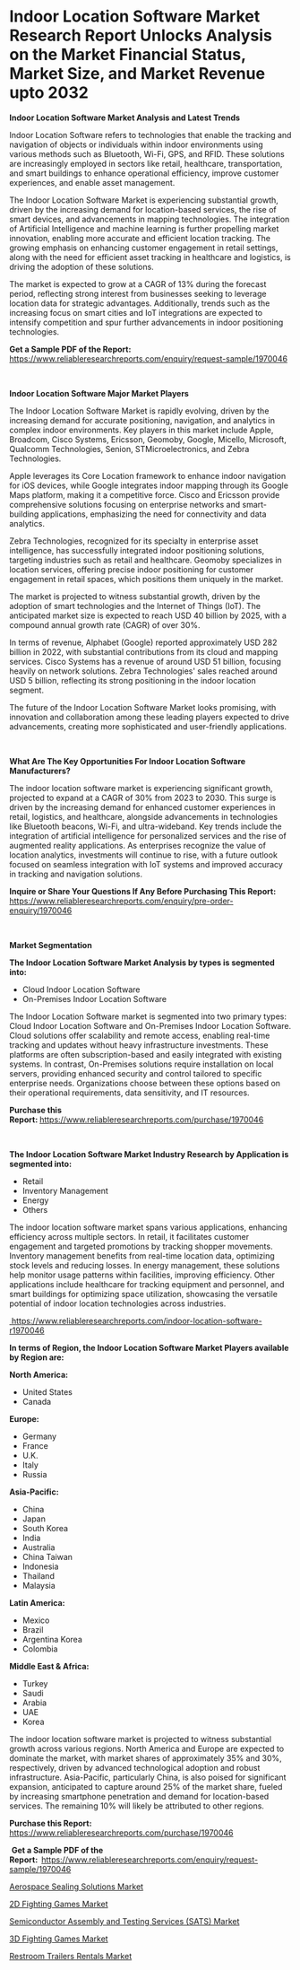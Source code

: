 <p><h1>Indoor Location Software Market Research Report Unlocks Analysis on the Market Financial Status, Market Size, and Market Revenue upto 2032</h1></p><p><strong>Indoor Location Software Market Analysis and Latest Trends</strong></p>
<p><p>Indoor Location Software refers to technologies that enable the tracking and navigation of objects or individuals within indoor environments using various methods such as Bluetooth, Wi-Fi, GPS, and RFID. These solutions are increasingly employed in sectors like retail, healthcare, transportation, and smart buildings to enhance operational efficiency, improve customer experiences, and enable asset management.</p><p>The Indoor Location Software Market is experiencing substantial growth, driven by the increasing demand for location-based services, the rise of smart devices, and advancements in mapping technologies. The integration of Artificial Intelligence and machine learning is further propelling market innovation, enabling more accurate and efficient location tracking. The growing emphasis on enhancing customer engagement in retail settings, along with the need for efficient asset tracking in healthcare and logistics, is driving the adoption of these solutions.</p><p>The market is expected to grow at a CAGR of 13% during the forecast period, reflecting strong interest from businesses seeking to leverage location data for strategic advantages. Additionally, trends such as the increasing focus on smart cities and IoT integrations are expected to intensify competition and spur further advancements in indoor positioning technologies.</p></p>
<p><strong>Get a Sample PDF of the Report:&nbsp;</strong> <a href="https://www.reliableresearchreports.com/enquiry/request-sample/1970046?utm_campaign=31&utm_medium=2&utm_source=Github&utm_content=ia&utm_term=09032025&utm_id=indoor-location-software">https://www.reliableresearchreports.com/enquiry/request-sample/1970046</a></p>
<p>&nbsp;</p>
<p><strong>Indoor Location Software Major Market Players</strong></p>
<p><p>The Indoor Location Software Market is rapidly evolving, driven by the increasing demand for accurate positioning, navigation, and analytics in complex indoor environments. Key players in this market include Apple, Broadcom, Cisco Systems, Ericsson, Geomoby, Google, Micello, Microsoft, Qualcomm Technologies, Senion, STMicroelectronics, and Zebra Technologies. </p><p>Apple leverages its Core Location framework to enhance indoor navigation for iOS devices, while Google integrates indoor mapping through its Google Maps platform, making it a competitive force. Cisco and Ericsson provide comprehensive solutions focusing on enterprise networks and smart-building applications, emphasizing the need for connectivity and data analytics.</p><p>Zebra Technologies, recognized for its specialty in enterprise asset intelligence, has successfully integrated indoor positioning solutions, targeting industries such as retail and healthcare. Geomoby specializes in location services, offering precise indoor positioning for customer engagement in retail spaces, which positions them uniquely in the market.</p><p>The market is projected to witness substantial growth, driven by the adoption of smart technologies and the Internet of Things (IoT). The anticipated market size is expected to reach USD 40 billion by 2025, with a compound annual growth rate (CAGR) of over 30%.</p><p>In terms of revenue, Alphabet (Google) reported approximately USD 282 billion in 2022, with substantial contributions from its cloud and mapping services. Cisco Systems has a revenue of around USD 51 billion, focusing heavily on network solutions. Zebra Technologies' sales reached around USD 5 billion, reflecting its strong positioning in the indoor location segment.</p><p>The future of the Indoor Location Software Market looks promising, with innovation and collaboration among these leading players expected to drive advancements, creating more sophisticated and user-friendly applications.</p></p>
<p>&nbsp;</p>
<p><strong>What Are The Key Opportunities For Indoor Location Software Manufacturers?</strong></p>
<p><p>The indoor location software market is experiencing significant growth, projected to expand at a CAGR of 30% from 2023 to 2030. This surge is driven by the increasing demand for enhanced customer experiences in retail, logistics, and healthcare, alongside advancements in technologies like Bluetooth beacons, Wi-Fi, and ultra-wideband. Key trends include the integration of artificial intelligence for personalized services and the rise of augmented reality applications. As enterprises recognize the value of location analytics, investments will continue to rise, with a future outlook focused on seamless integration with IoT systems and improved accuracy in tracking and navigation solutions.</p></p>
<p><strong>Inquire or Share Your Questions If Any Before Purchasing This Report:</strong> <a href="https://www.reliableresearchreports.com/enquiry/pre-order-enquiry/1970046?utm_campaign=31&utm_medium=2&utm_source=Github&utm_content=ia&utm_term=09032025&utm_id=indoor-location-software">https://www.reliableresearchreports.com/enquiry/pre-order-enquiry/1970046</a></p>
<p>&nbsp;</p>
<p><strong>Market Segmentation</strong></p>
<p><strong>The Indoor Location Software Market Analysis by types is segmented into:</strong></p>
<p><ul><li>Cloud Indoor Location Software</li><li>On-Premises Indoor Location Software</li></ul></p>
<p><p>The Indoor Location Software market is segmented into two primary types: Cloud Indoor Location Software and On-Premises Indoor Location Software. Cloud solutions offer scalability and remote access, enabling real-time tracking and updates without heavy infrastructure investments. These platforms are often subscription-based and easily integrated with existing systems. In contrast, On-Premises solutions require installation on local servers, providing enhanced security and control tailored to specific enterprise needs. Organizations choose between these options based on their operational requirements, data sensitivity, and IT resources.</p></p>
<p><strong>Purchase this Report:&nbsp;</strong><a href="https://www.reliableresearchreports.com/purchase/1970046?utm_campaign=31&utm_medium=2&utm_source=Github&utm_content=ia&utm_term=09032025&utm_id=indoor-location-software">https://www.reliableresearchreports.com/purchase/1970046</a></p>
<p>&nbsp;</p>
<p><strong>The Indoor Location Software Market Industry Research by Application is segmented into:</strong></p>
<p><ul><li>Retail</li><li>Inventory Management</li><li>Energy</li><li>Others</li></ul></p>
<p><p>The indoor location software market spans various applications, enhancing efficiency across multiple sectors. In retail, it facilitates customer engagement and targeted promotions by tracking shopper movements. Inventory management benefits from real-time location data, optimizing stock levels and reducing losses. In energy management, these solutions help monitor usage patterns within facilities, improving efficiency. Other applications include healthcare for tracking equipment and personnel, and smart buildings for optimizing space utilization, showcasing the versatile potential of indoor location technologies across industries.</p></p>
<p><a href="https://www.reliableresearchreports.com/indoor-location-software-r1970046?utm_campaign=31&utm_medium=2&utm_source=Github&utm_content=ia&utm_term=09032025&utm_id=indoor-location-software">&nbsp;https://www.reliableresearchreports.com/indoor-location-software-r1970046</a></p>
<p><strong>In terms of Region, the Indoor Location Software Market Players available by Region are:</strong></p>
<p>
    <p> <strong> North America: </strong>
        <ul>
            <li>United States</li>
            <li>Canada</li>
        </ul>
        </p> 
    <p> <strong> Europe: </strong>
        <ul>
            <li>Germany</li>
            <li>France</li>
            <li>U.K.</li>
            <li>Italy</li>
            <li>Russia</li>
        </ul>
        </p> 
    <p> <strong> Asia-Pacific: </strong>
        <ul>
            <li>China</li>
            <li>Japan</li>
            <li>South Korea</li>
            <li>India</li>
            <li>Australia</li>
            <li>China Taiwan</li>
            <li>Indonesia</li>
            <li>Thailand</li>
            <li>Malaysia</li>
        </ul>
        </p> 
    <p> <strong> Latin America: </strong>
        <ul>
            <li>Mexico</li>
            <li>Brazil</li>
            <li>Argentina Korea</li>
            <li>Colombia</li>
        </ul>
        </p> 
    <p> <strong> Middle East & Africa: </strong>
        <ul>
            <li>Turkey</li>
            <li>Saudi</li>
            <li>Arabia</li>
            <li>UAE</li>
            <li>Korea</li>
        </ul>
    </p>
    </p>
<p><p>The indoor location software market is projected to witness substantial growth across various regions. North America and Europe are expected to dominate the market, with market shares of approximately 35% and 30%, respectively, driven by advanced technological adoption and robust infrastructure. Asia-Pacific, particularly China, is also poised for significant expansion, anticipated to capture around 25% of the market share, fueled by increasing smartphone penetration and demand for location-based services. The remaining 10% will likely be attributed to other regions.</p></p>
<p><strong>Purchase this Report: </strong><a href="https://www.reliableresearchreports.com/purchase/1970046?utm_campaign=31&utm_medium=2&utm_source=Github&utm_content=ia&utm_term=09032025&utm_id=indoor-location-software">https://www.reliableresearchreports.com/purchase/1970046</a></p>
<p>&nbsp;<strong>Get a Sample PDF of the Report:&nbsp;&nbsp;</strong><a href="https://www.reliableresearchreports.com/enquiry/request-sample/1970046?utm_campaign=31&utm_medium=2&utm_source=Github&utm_content=ia&utm_term=09032025&utm_id=indoor-location-software">https://www.reliableresearchreports.com/enquiry/request-sample/1970046</a></p>
<p><strong></strong></p>
<p><p><a href="https://github.com/saeiddaemo/Market-Research-Report-List-1/blob/main/aerospace-sealing-solutions-market.md?utm_campaign=31&utm_medium=2&utm_source=Github&utm_content=ia&utm_term=09032025&utm_id=indoor-location-software">Aerospace Sealing Solutions Market</a></p><p><a href="https://github.com/boccalyver5k/Market-Research-Report-List-1/blob/main/2d-fighting-games-market.md?utm_campaign=31&utm_medium=2&utm_source=Github&utm_content=ia&utm_term=09032025&utm_id=indoor-location-software">2D Fighting Games Market</a></p><p><a href="https://github.com/hamremunazm4/Market-Research-Report-List-1/blob/main/semiconductor-assembly-and-testing-services-sats-market.md?utm_campaign=31&utm_medium=2&utm_source=Github&utm_content=ia&utm_term=09032025&utm_id=indoor-location-software">Semiconductor Assembly and Testing Services (SATS) Market</a></p><p><a href="https://github.com/plawragarile/Market-Research-Report-List-1/blob/main/3d-fighting-games-market.md?utm_campaign=31&utm_medium=2&utm_source=Github&utm_content=ia&utm_term=09032025&utm_id=indoor-location-software">3D Fighting Games Market</a></p><p><a href="https://github.com/shopovdjondo/Market-Research-Report-List-1/blob/main/restroom-trailers-rentals-market.md?utm_campaign=31&utm_medium=2&utm_source=Github&utm_content=ia&utm_term=09032025&utm_id=indoor-location-software">Restroom Trailers Rentals Market</a></p></p>